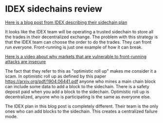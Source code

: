 IDEX sidechains review
========

[Here is a blog post from IDEX describing their sidechain plan](https://blog.idex.io/all-posts/o2-rollup-overview)

It looks like the IDEX team will be operating a trusted sidechain to store all the trades in their decentralized exchange.
The problem with this strategy is that the IDEX team can choose the order to do the trades. They can front run everyone.
Front-running is just one example of how it can break.

[Here is a video about why markets that are vulnerable to front-running attacks are insecure](https://youtu.be/mAtD0ba-hXU)

The fact that they refer to this as "optimistic roll up" makes me consider it a scam.
In optimistic roll up as defined by this paper https://arxiv.org/pdf/1904.06441.pdf anyone who mines a main chain block can include some data to add a block to the sidechain.
There is a safety deposit paid when you add a block to the sidechain.
Optimistic roll up is decentralized, anyone who is participating is the same as everyone else.

The IDEX plan in this blog post is completely different. Their team is the only ones who can add blocks to the sidechain. This creates a centralized failure mode.


